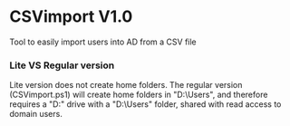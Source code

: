 # CSVimport V1.0
Tool to easily import users into AD from a CSV file

### Lite VS Regular version
Lite version does not create home folders. The regular version (CSVimport.ps1) will create home folders in "D:\Users", and therefore requires a "D:\" drive with a "D:\Users" folder, shared with read access to domain users.

